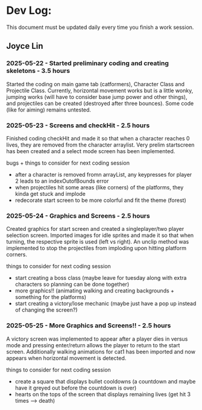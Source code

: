 # Dev Log:

This document must be updated daily every time you finish a work session.

## Joyce Lin

### 2025-05-22 - Started preliminary coding and creating skeletons - 3.5 hours
Started the coding on main game tab (catformers), Character Class and Projectile Class. Currently, horizontal movement works but is a little wonky, jumping works (will have to consider base jump power and other things), and projectiles can be created (destroyed after three bounces). Some code (like for aiming) remains untested.

### 2025-05-23 - Screens and checkHit - 2.5 hours
Finished coding checkHit and made it so that when a character reaches 0 lives, they are removed from the character arraylist. Very prelim startscreen has been created and a select mode screen has been implemented.

bugs + things to consider for next coding session
- after a character is removed fromn arrayList, any keypresses for player 2 leads to an indexOutofBounds error
- when projectiles hit some areas (like corners) of the platforms, they kinda get stuck and implode
- redecorate start screen to be more colorful and fit the theme (forest)

### 2025-05-24 - Graphics and Screens - 2.5 hours
Created graphics for start screen and created a singleplayer/two player selection screen. Imported images for idle sprites and made it so that when turning, the respective sprite is used (left vs right). An unclip method was implemented to stop the projectiles from imploding upon hitting platform corners.

things to consider for next coding session
- start creating a boss class (maybe leave for tuesday along with extra characters so planning can be done together)
- more graphics!! (animating walking and creating backgrounds + something for the platforms)
- start creating a victory/lose mechanic (maybe just have a pop up instead of changing the screen?)

### 2025-05-25 - More Graphics and Screens!! - 2.5 hours
A victory screen was implemented to appear after a player dies in versus mode and pressing enter/return allows the player to return to the start screen. Additionally walking animations for cat1 has been imported and now appears when horizontal movement is detected.

things to consider for next coding session
- create a square that displays bullet cooldowns (a countdown and maybe have it greyed out before the countdown is over)
- hearts on the tops of the screen that displays remaining lives (get hit 3 times --> death)
